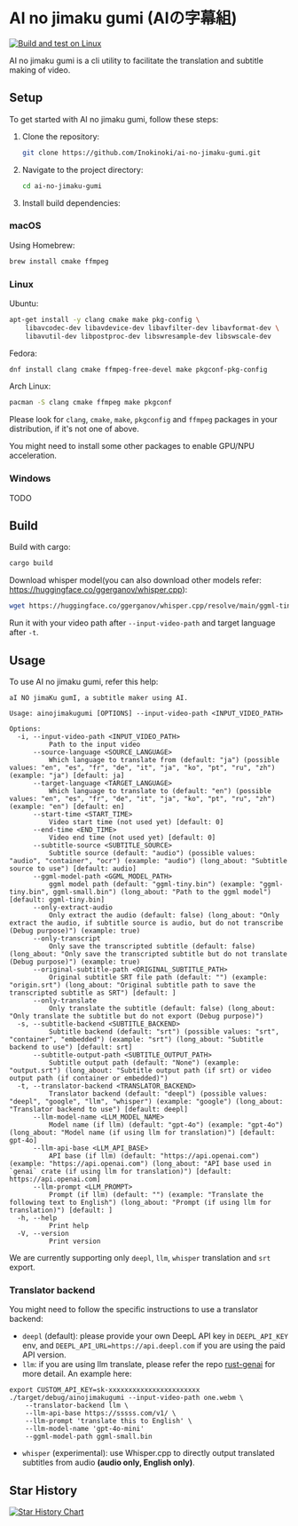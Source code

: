 # AI no jimaku gumi (AIの字幕組)

[![Build and test on Linux](https://github.com/Inokinoki/ai-no-jimaku-gumi/actions/workflows/linux-rust.yml/badge.svg)](https://github.com/Inokinoki/ai-no-jimaku-gumi/actions/workflows/linux-rust.yml)

AI no jimaku gumi is a cli utility to facilitate the translation and subtitle making of video.

## Setup

To get started with AI no jimaku gumi, follow these steps:

1. Clone the repository:
    ```bash
    git clone https://github.com/Inokinoki/ai-no-jimaku-gumi.git
    ```
2. Navigate to the project directory:
    ```bash
    cd ai-no-jimaku-gumi
    ```
3. Install build dependencies:

### macOS

Using Homebrew:

```bash
brew install cmake ffmpeg
```

### Linux

Ubuntu:

```bash
apt-get install -y clang cmake make pkg-config \
    libavcodec-dev libavdevice-dev libavfilter-dev libavformat-dev \
    libavutil-dev libpostproc-dev libswresample-dev libswscale-dev 
```

Fedora:

```bash
dnf install clang cmake ffmpeg-free-devel make pkgconf-pkg-config
```

Arch Linux:

```bash
pacman -S clang cmake ffmpeg make pkgconf
```

Please look for `clang`, `cmake`, `make`, `pkgconfig` and `ffmpeg` packages in your distribution, if it's not one of above.

You might need to install some other packages to enable GPU/NPU acceleration.

### Windows

TODO

## Build

Build with cargo:

```bash
cargo build
```

Download whisper model(you can also download other models refer: https://huggingface.co/ggerganov/whisper.cpp):
```bash
wget https://huggingface.co/ggerganov/whisper.cpp/resolve/main/ggml-tiny.bin
```

Run it with your video path after `--input-video-path` and target language after `-t`.

## Usage

To use AI no jimaku gumi, refer this help:

```
aI NO jimaKu gumI, a subtitle maker using AI.

Usage: ainojimakugumi [OPTIONS] --input-video-path <INPUT_VIDEO_PATH>

Options:
  -i, --input-video-path <INPUT_VIDEO_PATH>
          Path to the input video
      --source-language <SOURCE_LANGUAGE>
          Which language to translate from (default: "ja") (possible values: "en", "es", "fr", "de", "it", "ja", "ko", "pt", "ru", "zh") (example: "ja") [default: ja]
      --target-language <TARGET_LANGUAGE>
          Which language to translate to (default: "en") (possible values: "en", "es", "fr", "de", "it", "ja", "ko", "pt", "ru", "zh") (example: "en") [default: en]
      --start-time <START_TIME>
          Video start time (not used yet) [default: 0]
      --end-time <END_TIME>
          Video end time (not used yet) [default: 0]
      --subtitle-source <SUBTITLE_SOURCE>
          Subtitle source (default: "audio") (possible values: "audio", "container", "ocr") (example: "audio") (long_about: "Subtitle source to use") [default: audio]
      --ggml-model-path <GGML_MODEL_PATH>
          ggml model path (default: "ggml-tiny.bin") (example: "ggml-tiny.bin", ggml-small.bin") (long_about: "Path to the ggml model") [default: ggml-tiny.bin]
      --only-extract-audio
          Only extract the audio (default: false) (long_about: "Only extract the audio, if subtitle source is audio, but do not transcribe (Debug purpose)") (example: true)
      --only-transcript
          Only save the transcripted subtitle (default: false) (long_about: "Only save the transcripted subtitle but do not translate (Debug purpose)") (example: true)
      --original-subtitle-path <ORIGINAL_SUBTITLE_PATH>
          Original subtitle SRT file path (default: "") (example: "origin.srt") (long_about: "Original subtitle path to save the transcripted subtitle as SRT") [default: ]
      --only-translate
          Only translate the subtitle (default: false) (long_about: "Only translate the subtitle but do not export (Debug purpose)")
  -s, --subtitle-backend <SUBTITLE_BACKEND>
          Subtitle backend (default: "srt") (possible values: "srt", "container", "embedded") (example: "srt") (long_about: "Subtitle backend to use") [default: srt]
      --subtitle-output-path <SUBTITLE_OUTPUT_PATH>
          Subtitle output path (default: "None") (example: "output.srt") (long_about: "Subtitle output path (if srt) or video output path (if container or embedded)")
  -t, --translator-backend <TRANSLATOR_BACKEND>
          Translator backend (default: "deepl") (possible values: "deepl", "google", "llm", "whisper") (example: "google") (long_about: "Translator backend to use") [default: deepl]
      --llm-model-name <LLM_MODEL_NAME>
          Model name (if llm) (default: "gpt-4o") (example: "gpt-4o") (long_about: "Model name (if using llm for translation)") [default: gpt-4o]
      --llm-api-base <LLM_API_BASE>
          API base (if llm) (default: "https://api.openai.com") (example: "https://api.openai.com") (long_about: "API base used in `genai` crate (if using llm for translation)") [default: https://api.openai.com]
      --llm-prompt <LLM_PROMPT>
          Prompt (if llm) (default: "") (example: "Translate the following text to English") (long_about: "Prompt (if using llm for translation)") [default: ]
  -h, --help
          Print help
  -V, --version
          Print version
```

We are currently supporting only `deepl`, `llm`, `whisper` translation and `srt` export.

### Translator backend

You might need to follow the specific instructions to use a translator backend:

- `deepl` (default): please provide your own DeepL API key in `DEEPL_API_KEY` env, and `DEEPL_API_URL=https://api.deepl.com` if you are using the paid API version.
- `llm`: if you are using llm translate, please refer the repo [rust-genai](https://github.com/jeremychone/rust-genai) for more detail. An example here:
```cli
export CUSTOM_API_KEY=sk-xxxxxxxxxxxxxxxxxxxxxxx
./target/debug/ainojimakugumi --input-video-path one.webm \
    --translator-backend llm \
    --llm-api-base https://sssss.com/v1/ \
    --llm-prompt 'translate this to English' \
    --llm-model-name 'gpt-4o-mini'
    --ggml-model-path ggml-small.bin
```
- `whisper` (experimental): use Whisper.cpp to directly output translated subtitles from audio **(audio only, English only)**.

## Star History

<a href="https://star-history.com/#Inokinoki/ai-no-jimaku-gumi&Date">
 <picture>
   <source media="(prefers-color-scheme: dark)" srcset="https://api.star-history.com/svg?repos=Inokinoki/ai-no-jimaku-gumi&type=Date&theme=dark" />
   <source media="(prefers-color-scheme: light)" srcset="https://api.star-history.com/svg?repos=Inokinoki/ai-no-jimaku-gumi&type=Date" />
   <img alt="Star History Chart" src="https://api.star-history.com/svg?repos=Inokinoki/ai-no-jimaku-gumi&type=Date" />
 </picture>
</a>
